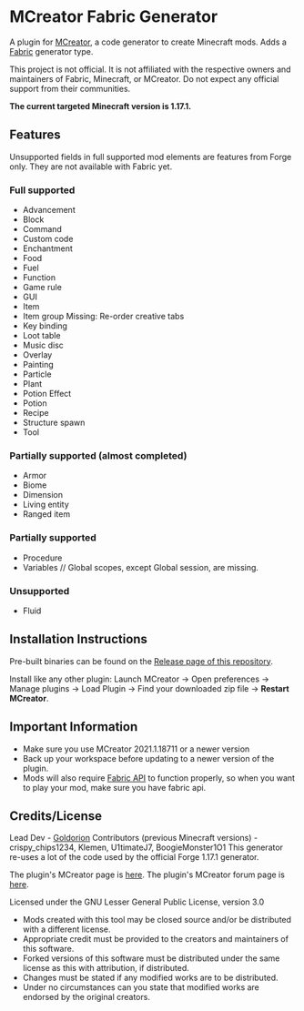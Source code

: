 # MCreator Fabric Generator
A plugin for [MCreator](https://mcreator.net/), a code generator to create Minecraft mods. Adds a [Fabric](https://fabricmc.net/) generator type.

This project is not official. It is not affiliated with the respective owners and maintainers of Fabric, Minecraft, or MCreator. Do not expect any official support from their communities.

**The current targeted Minecraft version is 1.17.1.**

## Features
Unsupported fields in full supported mod elements are features from Forge only. They are not available with Fabric yet.
### Full supported
* Advancement
* Block
* Command
* Custom code
* Enchantment 
* Food
* Fuel
* Function
* Game rule
* GUI
* Item
* Item group
  Missing: Re-order creative tabs
* Key binding
* Loot table
* Music disc
* Overlay
* Painting
* Particle
* Plant
* Potion Effect
* Potion
* Recipe
* Structure spawn
* Tool

### Partially supported (almost completed)
* Armor
* Biome
* Dimension
* Living entity
* Ranged item
  
### Partially supported
* Procedure
* Variables
  // Global scopes, except Global session, are missing.

### Unsupported
* Fluid

## Installation Instructions
Pre-built binaries can be found on the [Release page of this repository](https://github.com/Goldorion/Fabric-Generator-MCreator/releases).

Install like any other plugin: Launch MCreator -> Open preferences -> Manage plugins -> Load Plugin -> Find your downloaded zip file -> **Restart MCreator**.

## Important Information
- Make sure you use MCreator 2021.1.18711 or a newer version
- Back up your workspace before updating to a newer version of the plugin.
- Mods will also require [Fabric API](https://www.curseforge.com/minecraft/mc-mods/fabric-api) to function properly, so when you want to play your mod, make sure you have fabric api.

## Credits/License
Lead Dev - [Goldorion](https://github.com/Goldorion)
Contributors (previous Minecraft versions) - crispy_chips1234, Klemen, U1timateJ7, BoogieMonster1O1
This generator re-uses a lot of the code used by the official Forge 1.17.1 generator.

The plugin's MCreator page is [here](https://mcreator.net/plugin/64512/mcreator-fabric-generator}).
The plugin's MCreator forum page is [here](https://mcreator.net/forum/60201/fabric-generator-plugin).

Licensed under the GNU Lesser General Public License, version 3.0  
- Mods created with this tool may be closed source and/or be distributed with a different license.
- Appropriate credit must be provided to the creators and maintainers of this software.
- Forked versions of this software must be distributed under the same license as this with attribution, if distributed.
- Changes must be stated if any modified works are to be distributed.
- Under no circumstances can you state that modified works are endorsed by the original creators.
